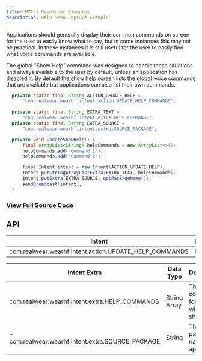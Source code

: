 ```yaml
---
title: HMT-1 Developer Examples
description: Help Menu Capture Example
---
```


Applications should generally display their common commands on screen for the user to easily know what to say, but in some instances this may not be practical. In these instances it is still useful for the user to easily find what voice commands are available. 

The global "Show Help" command was designed to handle these situations and always available to the user by default, unless an application has disabled it. By default the show help screen lists the global voice commands that are available but applications can also list their own commands.

```java
  private static final String ACTION_UPDATE_HELP =
      "com.realwear.wearhf.intent.action.UPDATE_HELP_COMMANDS";

  private static final String EXTRA_TEXT =
      "com.realwear.wearhf.intent.extra.HELP_COMMANDS";
  private static final String EXTRA_SOURCE =
      "com.realwear.wearhf.intent.extra.SOURCE_PACKAGE";

  private void updateShowHelp() {
      final ArrayList<String> helpCommands = new ArrayList<>();
      helpCommands.add("Command 1");
      helpCommands.add("Command 2");

      final Intent intent = new Intent(ACTION_UPDATE_HELP);
      intent.putStringArrayListExtra(EXTRA_TEXT, helpCommands);
      intent.putExtra(EXTRA_SOURCE, getPackageName());
      sendBroadcast(intent);
  }
```

### [View Full Source Code](https://github.com/realwear/Developer-Examples/blob/master/hmt1developerexamples/src/main/java/com/realwear/hmt1developerexamples/ShowHelpActivity.java)

## API

|  Intent | Description  |
| --- |  --- |
| com.realwear.wearhf.intent.action.UPDATE_HELP_COMMANDS |  Intent name |

|  Intent Extra | Data Type | Description  |
| --- |  --- |  --- |
| com.realwear.wearhf.intent.extra.HELP_COMMANDS |  String Array |  The list of commands for the help window to show |
| -com.realwear.wearhf.intent.extra.SOURCE_PACKAGE |  String |  The package name of the application |
